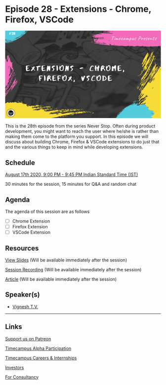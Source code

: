 # Episode 28 - Extensions - Chrome, Firefox, VSCode

![](28-Extensions.png)

This is the 28th episode from the series Never Stop. Often during product development, you might want to reach the user where he/she is rather than making them come to the platform you support. In this episode we will discuss about building Chrome, Firefox & VSCode extensions to do just that and the various things to keep in mind while developing extensions.

## Schedule

[August 17th 2020, 9:00 PM - 9:45 PM Indian Standard Time (IST)](https://calendar.google.com/event?action=TEMPLATE&tmeid=MzYyZTFlN21tOTltOG1mbGs3dGhtN3ZhdnMgdGltZWNhbXB1cy5jb21fM2hxNHB0a3MwbGUycm5kMGowMW82MDE0YWdAZw&tmsrc=timecampus.com_3hq4ptks0le2rnd0j01o6014ag%40group.calendar.google.com)

30 minutes for the session, 15 minutes for Q&A and random chat

## Agenda

The agenda of this session are as follows

- [ ] Chrome Extension
- [ ] Firefox Extension
- [ ] VSCode Extension

## Resources

[View Slides](#) (Will be available immediately after the session)

[Session Recording](#) (Will be available immediately after the session)

[Article](#) (Will be available immediately after the session)

## Speaker(s)

- [Vignesh T.V.](http://tvvignesh.com/)

------------------------------------------

## Links

[Support us on Patreon](https://www.patreon.com/timecampus)

[Timecampus Alpha Participation](https://docs.google.com/forms/d/1-fHizPhuXqDKqFZ2ns7Ttl00mT13DtjsRbHE5KtpxXs/viewform)

[Timecampus Careers & Internships](https://docs.google.com/forms/d/1jHW-I5yjHl49itwoyM5xxYUao0X1fbnnoxJd78fS5u8/viewform)

[Investors](https://docs.google.com/forms/d/13jkHPdvqoMDNsyzpC8-Dbv0lai8bXOvOLIovey7hfUM/viewform)

[For Consultancy](https://docs.google.com/forms/d/e/1FAIpQLSeCb-Pu7Hcnh7oRvleRka2VW8EVZ6d8cNEccV7jKVmzhE6ilg/viewform)
